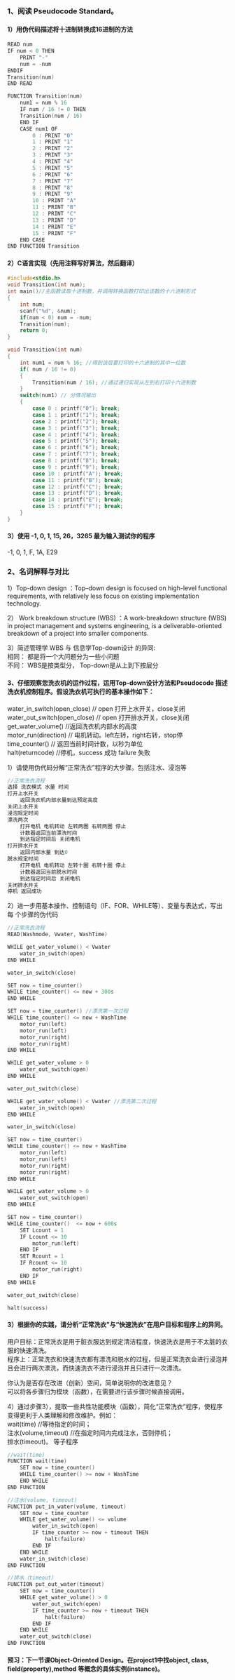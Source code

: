 ### 1、阅读 Pseudocode Standard。
#### 1）用伪代码描述将十进制转换成16进制的方法		
```cpp
READ num
IF num < 0 THEN
	PRINT "-"
	num = -num
ENDIF
Transition(num)
END READ

FUNCTION Transition(num)
	num1 = num % 16
	IF num / 16 != 0 THEN
	Transition(num / 16)
	END IF
	CASE num1 OF 
		0 : PRINT "0"
		1 : PRINT "1"
		2 : PRINT "2"
		3 : PRINT "3"
		4 : PRINT "4"
		5 : PRINT "5"
		6 : PRINT "6"
		7 : PRINT "7"
		8 : PRINT "8"
		9 : PRINT "9"
		10 : PRINT "A"
		11 : PRINT "B"
		12 : PRINT "C"
		13 : PRINT "D"
		14 : PRINT "E"
		15 : PRINT "F"
	END CASE
END FUNCTION Transition		
```
#### 2）C语言实现（先用注释写好算法，然后翻译）
```cpp
#include<stdio.h>
void Transition(int num);
int main()//主函数读取十进制数，并调用转换函数打印出该数的十六进制形式
{	
	int num;
	scanf("%d", &num);
	if(num < 0) num = -num;
	Transition(num);
	return 0;
}

void Transition(int num)
{	
	int num1 = num % 16; //得到该层要打印的十六进制的其中一位数
	if( num / 16 != 0)
	{
		Transition(num / 16); //通过递归实现从左到右打印十六进制数
	}
	switch(num1) // 分情况输出
	{
		case 0 : printf("0"); break;
		case 1 : printf("1"); break;
		case 2 : printf("2"); break;
		case 3 : printf("3"); break;
		case 4 : printf("4"); break;
		case 5 : printf("5"); break;
		case 6 : printf("6"); break;
		case 7 : printf("7"); break;
		case 8 : printf("8"); break;
		case 9 : printf("9"); break;
		case 10 : printf("A"); break;
		case 11 : printf("B"); break;
		case 12 : printf("C"); break;
		case 13 : printf("D"); break;
		case 14 : printf("E"); break;
		case 15 : printf("F"); break;
	}
}
```
#### 3）使用 -1, 0, 1, 15, 26，3265 最为输入测试你的程序
-1, 0, 1, F, 1A, E29

### 2、名词解释与对比
1）Top-down design ：Top–down design is focused on high-level functional requirements, with relatively less focus on existing implementation technology. 			

2） Work breakdown structure (WBS) ：A work-breakdown structure (WBS) in project management and systems engineering, is a deliverable-oriented breakdown of a project into smaller components.

3）简述管理学 WBS 与 信息学Top-down设计 的异同:				
相同： 都是将一个大问题分为一些小问题			
不同： WBS是按类型分， Top-down是从上到下按层分			

#### 3、仔细观察您洗衣机的运作过程，运用Top-down设计方法和Pseudocode 描述洗衣机控制程序。假设洗衣机可执行的基本操作如下：
water_in_switch(open_close) // open 打开上水开关，close关闭			
water_out_switch(open_close) // open 打开排水开关，close关闭			
get_water_volume() //返回洗衣机内部水的高度		
motor_run(direction) // 电机转动。left左转，right右转，stop停		
time_counter() // 返回当前时间计数，以秒为单位		
halt(returncode) //停机，success 成功 failure 失败		

1）请使用伪代码分解“正常洗衣”程序的大步骤。包括注水、浸泡等
```cpp
//正常洗衣流程
选择 洗衣模式 水量 时间
打开上水开关 
	返回洗衣机内部水量到达预定高度 
关闭上水开关
浸泡规定时间
漂洗两次
	打开电机 电机转动 左转两圈 右转两圈 停止
	计数器返回当前漂洗时间
	到达指定时间后 关闭电机
打开排水开关
	返回内部水量 到达0
脱水规定时间
	打开电机 电机转动 左转十圈 右转十圈 停止
	计数器返回当前脱水时间
	到达指定时间后 关闭电机
关闭排水开关
停机 返回成功
```
2）进一步用基本操作、控制语句（IF、FOR、WHILE等）、变量与表达式，写出每
个步骤的伪代码
```cpp
//正常洗衣流程
READ(Washmode, Vwater, WashTime) 

WHILE get_water_volume() < Vwater
	water_in_switch(open)
END WHILE

water_in_switch(close)

SET now = time_counter()
WHILE time_counter() <= now + 300s
END WHILE

SET now = time_counter() //漂洗第一次过程
WHILE time_counter() <= now + WashTime
	motor_run(left)
	motor_run(left)
	motor_run(right)
	motor_run(right)
END WHILE

WHILE get_water_volume > 0
	water_out_switch(open)
END WHILE

water_out_switch(close)

WHILE get_water_volume() < Vwater //漂洗第二次过程
	water_in_switch(open)
END WHILE

water_in_switch(close)

SET now = time_counter() 
WHILE time_counter() <= now + WashTime
	motor_run(left)
	motor_run(left)
	motor_run(right)
	motor_run(right)
END WHILE

WHILE get_water_volume > 0
	water_out_switch(open)
END WHILE

SET now = time_counter()
WHILE time_counter()  <= now + 600s
	SET Lcount = 1
	IF Lcount <= 10
		motor_run(left)
	END IF
	SET Rcount = 1
	IF Rcount <= 10
		motor_run(right)
	END IF
END WHILE

water_out_switch(close)

halt(success)
```
#### 3）根据你的实践，请分析“正常洗衣”与“快速洗衣”在用户目标和程序上的异同。			
用户目标：正常洗衣是用于脏衣服达到规定清洁程度，快速洗衣是用于不太脏的衣服的快速清洗。			
程序上：正常洗衣和快速洗衣都有漂洗和脱水的过程，但是正常洗衣会进行浸泡并且会进行两次漂洗，而快速洗衣不进行浸泡并且只进行一次漂洗。		

你认为是否存在改进（创新）空间，简单说明你的改进意见？					
可以将各步骤归为模块（函数），在需要进行该步骤时候直接调用。

4）通过步骤3），提取一些共性功能模块（函数），简化“正常洗衣”程序，使程序
变得更利于人类理解和修改维护。例如：			
wait(time) //等待指定的时间；		
注水(volume,timeout) //在指定时间内完成注水，否则停机；		
排水(timeout)。 等子程序		
```cpp
//wait(time)
FUNCTION wait(time)
	SET now = time_counter()
	WHILE time_counter() >= now + WashTime
	END WHILE
END FUNCTION 

//注水(volume, timeout)
FUNCTION put_in_water(volume, timeout)
	SET now = time_counter
	WHILE get_water_volume() <= volume
		water_in_switch(open)
		IF time_counter >= now + timeout THEN
			halt(failure)
		END IF
	END WHILE
	water_in_switch(close)
END FUNCTION

//排水（timeout）
FUNCTION put_out_water(timeout)
	SET now = time_counter()
	WHILE get_water_volume() > 0
		water_out_switch(open)
		IF time_counter >= now + timeout THEN
			halt(failure)
		END IF
	END WHILE
	water_out_switch(close)
END FUNCTION
```
#### 预习：下一节课Object-Oriented Design。在project1中找object, class, field(property),method 等概念的具体实例(instance)。









